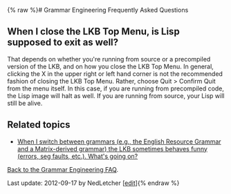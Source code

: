 {% raw %}# Grammar Engineering Frequently Asked Questions

## When I close the LKB Top Menu, is Lisp supposed to exit as well?

That depends on whether you're running from source or a precompiled
version of the LKB, and on how you close the LKB Top Menu. In general,
clicking the X in the upper right or left hand corner is not the
recommended fashion of closing the LKB Top Menu. Rather, choose Quit
&gt; Confirm Quit from the menu itself. In this case, if you are running
from precompiled code, the Lisp image will halt as well. If you are
running from source, your Lisp will still be alive.

## Related topics

- [When I switch between grammars (e.g., the English Resource Grammar
and a Matrix-derived grammar) the LKB sometimes behaves funny
(errors, seg faults, etc.). What's going
on?](GeFaqSwitchingGrammars)

[Back to the Grammar Engineering FAQ](/GrammarEngineeringFaq).

Last update: 2012-09-17 by NedLetcher [[edit](https://github.com/delph-in/docs/wiki/GeFaqClickX/_edit)]{% endraw %}